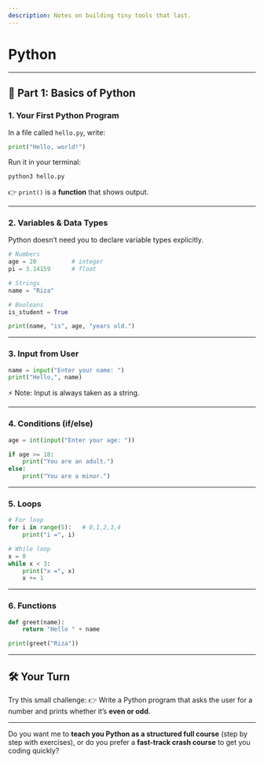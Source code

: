 ```yaml
---
description: Notes on building tiny tools that last.
---
```

# Python
---

## 🐍 Part 1: Basics of Python

### 1. Your First Python Program

In a file called `hello.py`, write:

```python
print("Hello, world!")
```

Run it in your terminal:

```bash
python3 hello.py
```

👉 `print()` is a **function** that shows output.

---

### 2. Variables & Data Types

Python doesn’t need you to declare variable types explicitly.

```python
# Numbers
age = 20          # integer
pi = 3.14159      # float

# Strings
name = "Riza"

# Booleans
is_student = True

print(name, "is", age, "years old.")
```

---

### 3. Input from User

```python
name = input("Enter your name: ")
print("Hello,", name)
```

⚡ Note: Input is always taken as a string.

---

### 4. Conditions (if/else)

```python
age = int(input("Enter your age: "))

if age >= 18:
    print("You are an adult.")
else:
    print("You are a minor.")
```

---

### 5. Loops

```python
# For loop
for i in range(5):   # 0,1,2,3,4
    print("i =", i)

# While loop
x = 0
while x < 3:
    print("x =", x)
    x += 1
```

---

### 6. Functions

```python
def greet(name):
    return "Hello " + name

print(greet("Riza"))
```

---

## 🛠 Your Turn

Try this small challenge:
👉 Write a Python program that asks the user for a number and prints whether it’s **even or odd**.

---

Do you want me to **teach you Python as a structured full course** (step by step with exercises),
or do you prefer a **fast-track crash course** to get you coding quickly?
